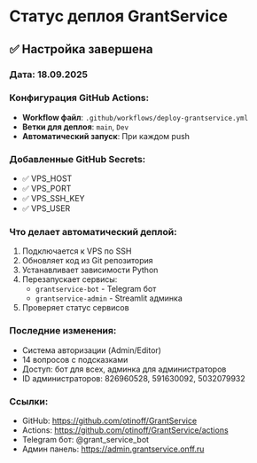# Статус деплоя GrantService

## ✅ Настройка завершена

### Дата: 18.09.2025

### Конфигурация GitHub Actions:
- **Workflow файл**: `.github/workflows/deploy-grantservice.yml`
- **Ветки для деплоя**: `main`, `Dev`
- **Автоматический запуск**: При каждом push

### Добавленные GitHub Secrets:
- ✅ VPS_HOST
- ✅ VPS_PORT
- ✅ VPS_SSH_KEY
- ✅ VPS_USER

### Что делает автоматический деплой:
1. Подключается к VPS по SSH
2. Обновляет код из Git репозитория
3. Устанавливает зависимости Python
4. Перезапускает сервисы:
   - `grantservice-bot` - Telegram бот
   - `grantservice-admin` - Streamlit админка
5. Проверяет статус сервисов

### Последние изменения:
- Система авторизации (Admin/Editor)
- 14 вопросов с подсказками
- Доступ: бот для всех, админка для администраторов
- ID администраторов: 826960528, 591630092, 5032079932

### Ссылки:
- GitHub: https://github.com/otinoff/GrantService
- Actions: https://github.com/otinoff/GrantService/actions
- Telegram бот: @grant_service_bot
- Админ панель: https://admin.grantservice.onff.ru